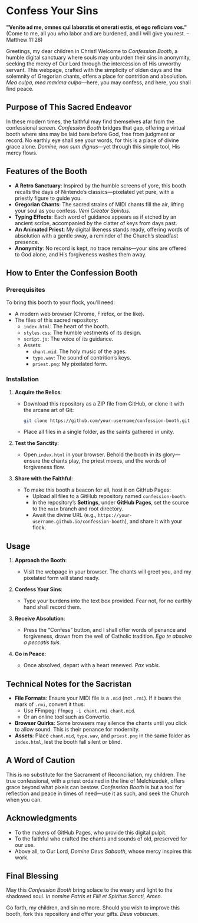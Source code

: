 # Confess Your Sins

**"Venite ad me, omnes qui laboratis et onerati estis, et ego reficiam vos."**  
(Come to me, all you who labor and are burdened, and I will give you rest. – Matthew 11:28)

Greetings, my dear children in Christ! Welcome to *Confession Booth*, a humble digital sanctuary where souls may unburden their sins in anonymity, seeking the mercy of Our Lord through the intercession of His unworthy servant. This webpage, crafted with the simplicity of olden days and the solemnity of Gregorian chants, offers a place for contrition and absolution. *Mea culpa, mea maxima culpa*—here, you may confess, and here, you shall find peace.

## Purpose of This Sacred Endeavor

In these modern times, the faithful may find themselves afar from the confessional screen. *Confession Booth* bridges that gap, offering a virtual booth where sins may be laid bare before God, free from judgment or record. No earthly eye shall see your words, for this is a place of divine grace alone. *Domine, non sum dignus*—yet through this simple tool, His mercy flows.

## Features of the Booth

- **A Retro Sanctuary**: Inspired by the humble screens of yore, this booth recalls the days of Nintendo’s classics—pixelated yet pure, with a priestly figure to guide you.
- **Gregorian Chants**: The sacred strains of MIDI chants fill the air, lifting your soul as you confess. *Veni Creator Spiritus*.
- **Typing Effects**: Each word of guidance appears as if etched by an ancient scribe, accompanied by the clatter of keys from days past.
- **An Animated Priest**: My digital likeness stands ready, offering words of absolution with a gentle sway, a reminder of the Church’s steadfast presence.
- **Anonymity**: No record is kept, no trace remains—your sins are offered to God alone, and His forgiveness washes them away.

## How to Enter the Confession Booth

### Prerequisites
To bring this booth to your flock, you’ll need:
- A modern web browser (Chrome, Firefox, or the like).
- The files of this sacred repository:
  - `index.html`: The heart of the booth.
  - `styles.css`: The humble vestments of its design.
  - `script.js`: The voice of its guidance.
  - Assets:
    - `chant.mid`: The holy music of the ages.
    - `type.wav`: The sound of contrition’s keys.
    - `priest.png`: My pixelated form.

### Installation
1. **Acquire the Relics**:
   - Download this repository as a ZIP file from GitHub, or clone it with the arcane art of Git:  
     ```bash
     git clone https://github.com/your-username/confession-booth.git
     ```
   - Place all files in a single folder, as the saints gathered in unity.

2. **Test the Sanctity**:
   - Open `index.html` in your browser. Behold the booth in its glory—ensure the chants play, the priest moves, and the words of forgiveness flow.

3. **Share with the Faithful**:
   - To make this booth a beacon for all, host it on GitHub Pages:
     - Upload all files to a GitHub repository named `confession-booth`.
     - In the repository’s **Settings**, under **GitHub Pages**, set the source to the `main` branch and root directory.
     - Await the divine URL (e.g., `https://your-username.github.io/confession-booth`), and share it with your flock.

## Usage

1. **Approach the Booth**:
   - Visit the webpage in your browser. The chants will greet you, and my pixelated form will stand ready.

2. **Confess Your Sins**:
   - Type your burdens into the text box provided. Fear not, for no earthly hand shall record them.

3. **Receive Absolution**:
   - Press the “Confess” button, and I shall offer words of penance and forgiveness, drawn from the well of Catholic tradition. *Ego te absolvo a peccatis tuis*.

4. **Go in Peace**:
   - Once absolved, depart with a heart renewed. *Pax vobis*.

## Technical Notes for the Sacristan

- **File Formats**: Ensure your MIDI file is a `.mid` (not `.rmi`). If it bears the mark of `.rmi`, convert it thus:
  - Use FFmpeg: `ffmpeg -i chant.rmi chant.mid`.
  - Or an online tool such as Convertio.
- **Browser Quirks**: Some browsers may silence the chants until you click to allow sound. This is their penance for modernity.
- **Assets**: Place `chant.mid`, `type.wav`, and `priest.png` in the same folder as `index.html`, lest the booth fall silent or blind.

## A Word of Caution

This is no substitute for the Sacrament of Reconciliation, my children. The true confessional, with a priest ordained in the line of Melchizedek, offers grace beyond what pixels can bestow. *Confession Booth* is but a tool for reflection and peace in times of need—use it as such, and seek the Church when you can.

## Acknowledgments

- To the makers of GitHub Pages, who provide this digital pulpit.
- To the faithful who crafted the chants and sounds of old, preserved for our use.
- Above all, to Our Lord, *Domine Deus Sabaoth*, whose mercy inspires this work.

## Final Blessing

May this *Confession Booth* bring solace to the weary and light to the shadowed soul. *In nomine Patris et Filii et Spiritus Sancti, Amen.*

Go forth, my children, and sin no more. Should you wish to improve this booth, fork this repository and offer your gifts. *Deus vobiscum*.
